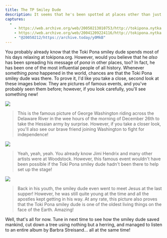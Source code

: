 ```yaml
---
title: The TP Smiley Dude
description: It seems that he's been spotted at places other than just tokipona.org!
captures:
  -
    - https://web.archive.org/web/20050213010753/http://tokipona.nytka.org:80/image/fame.html
    - https://web.archive.org/web/20041209224116/http://tokipona.nytka.org:80/image/fame.html
    - "@20050212/https://archive.today/y0MkB"
---
```


You probably already know that the Toki Pona smiley dude spends most of his days relaxing at tokipona.org. However, would you believe that he _also_ has been spreading his message of _pona_ in other places, too? In fact, he has been one of the most influential people of all history. Whenever something _pona_ happened in the world, chances are that the Toki Pona smiley dude was there. To prove it, I'd like you take a close, second look at these images below. They are pictures of famous events, and you've probably seen them before; however, if you look carefully, you'll see something new!

![](/images/fame1.jpg)

> This is the famous picture of George Washington riding across the Delaware River in the wee
> hours of the morning of December 26th to take the Hessian army by surprise. However, if you
> take a closer look, you'll also see our brave friend joining Washington to fight for independence!

 

![](/images/fame2.jpg)

> Yeah, yeah, yeah. You already know Jimi Hendrix and many other artists were at Woodstock.
> However, this famous event wouldn't have been possible if the Toki Pona smiley dude hadn't
> been there to help set up the stage!

 

![](/images/fame3.jpg)

> Back in his youth, the smiley dude even went to meet Jesus at the last supper! However, he
> was still quite young at the time and all the apostles kept getting in his way. At any rate, this
> picture also proves that the Toki Pona smiley dude is one of the oldest living things on the face
> of the Earth. Amazing!

 

Well, that's all for now. Tune in next time to see how the smiley dude saved mankind, cut down a tree using nothing but a herring, and managed to listen to an entire album by Barbra Streisand... all at the same time!


